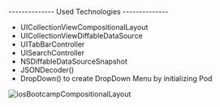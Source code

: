 -------------- Used Technologies --------------
- UICollectionViewCompositionalLayout
- UICollectionViewDiffableDataSource
- UITabBarController
- UISearchController
- NSDiffableDataSourceSnapshot
- JSONDecoder()
- DropDown() to create DropDown Menu by initializing Pod


![iosBootcampCompositionalLayout](https://github.com/atakanahmetyasin/Pazarama-iOS-Bootcamp/assets/142516106/2fe9e6c3-57fa-4f17-b016-f656e9c0814e)
